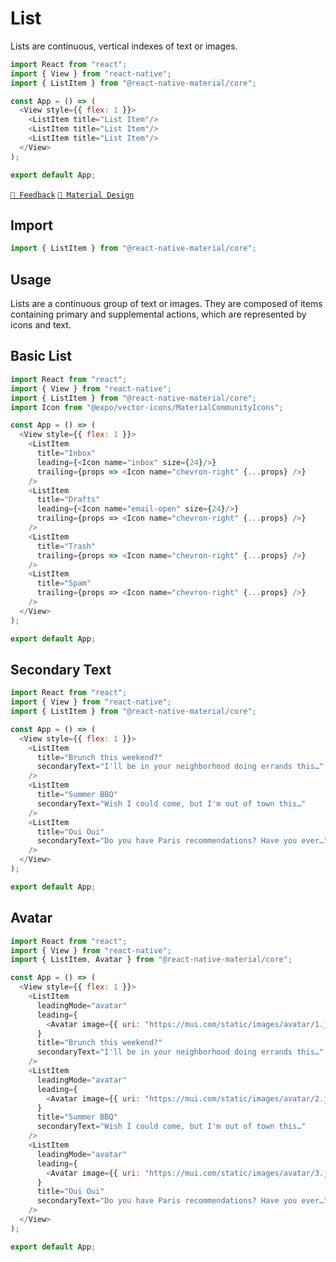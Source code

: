 # List

Lists are continuous, vertical indexes of text or images.

```js with-preview
import React from "react";
import { View } from "react-native";
import { ListItem } from "@react-native-material/core";

const App = () => (
  <View style={{ flex: 1 }}>
    <ListItem title="List Item"/>
    <ListItem title="List Item"/>
    <ListItem title="List Item"/>
  </View>
);

export default App;
```

[`💬 Feedback`](https://github.com/yamankatby/react-native-material/labels/component%3A%20ListItem)
[`🎨 Material Design`](https://material.io/components/lists)

## Import

```js
import { ListItem } from "@react-native-material/core";
```

## Usage

Lists are a continuous group of text or images. They are composed of items containing primary and supplemental actions,
which are represented by icons and text.

## Basic List

```js with-preview
import React from "react";
import { View } from "react-native";
import { ListItem } from "@react-native-material/core";
import Icon from "@expo/vector-icons/MaterialCommunityIcons";

const App = () => (
  <View style={{ flex: 1 }}>
    <ListItem
      title="Inbox"
      leading={<Icon name="inbox" size={24}/>}
      trailing={props => <Icon name="chevron-right" {...props} />}
    />
    <ListItem
      title="Drafts"
      leading={<Icon name="email-open" size={24}/>}
      trailing={props => <Icon name="chevron-right" {...props} />}
    />
    <ListItem
      title="Trash"
      trailing={props => <Icon name="chevron-right" {...props} />}
    />
    <ListItem
      title="Spam"
      trailing={props => <Icon name="chevron-right" {...props} />}
    />
  </View>
);

export default App;
```

## Secondary Text

```js with-preview
import React from "react";
import { View } from "react-native";
import { ListItem } from "@react-native-material/core";

const App = () => (
  <View style={{ flex: 1 }}>
    <ListItem
      title="Brunch this weekend?"
      secondaryText="I'll be in your neighborhood doing errands this…"
    />
    <ListItem
      title="Summer BBQ"
      secondaryText="Wish I could come, but I'm out of town this…"
    />
    <ListItem
      title="Oui Oui"
      secondaryText="Do you have Paris recommendations? Have you ever…"
    />
  </View>
);

export default App;
```

## Avatar

```js with-preview
import React from "react";
import { View } from "react-native";
import { ListItem, Avatar } from "@react-native-material/core";

const App = () => (
  <View style={{ flex: 1 }}>
    <ListItem
      leadingMode="avatar"
      leading={
        <Avatar image={{ uri: "https://mui.com/static/images/avatar/1.jpg" }}/>
      }
      title="Brunch this weekend?"
      secondaryText="I'll be in your neighborhood doing errands this…"
    />
    <ListItem
      leadingMode="avatar"
      leading={
        <Avatar image={{ uri: "https://mui.com/static/images/avatar/2.jpg" }}/>
      }
      title="Summer BBQ"
      secondaryText="Wish I could come, but I'm out of town this…"
    />
    <ListItem
      leadingMode="avatar"
      leading={
        <Avatar image={{ uri: "https://mui.com/static/images/avatar/3.jpg" }}/>
      }
      title="Oui Oui"
      secondaryText="Do you have Paris recommendations? Have you ever…"
    />
  </View>
);

export default App;
```
